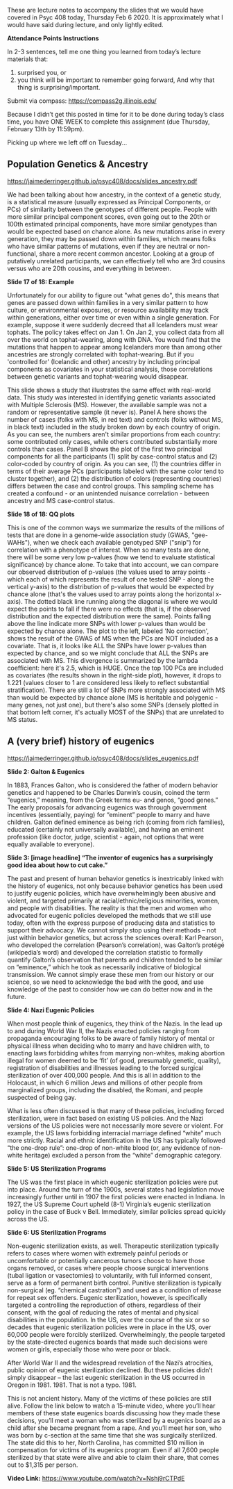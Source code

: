 These are lecture notes to accompany the slides that we would have covered in Psyc 408 today, Thursday Feb 6 2020. It is approximately what I would have said during lecture, and only lightly edited.

**Attendance Points Instructions**

In 2-3 sentences, tell me one thing you learned from today’s lecture materials that:
1.	surprised you, or
2.	you think will be important to remember going forward,
And why that thing is surprising/important.

Submit via compass: <https://compass2g.illinois.edu/>

Because I didn’t get this posted in time for it to be done during today’s class time, you have ONE WEEK to complete this assignment (due Thursday, February 13th by 11:59pm).
 

Picking up where we left off on Tuesday...
 
## Population Genetics & Ancestry 
<https://jaimederringer.github.io/psyc408/docs/slides_ancestry.pdf>
 
We had been talking about how ancestry, in the context of a genetic study, is a statistical measure (usually expressed as Principal Components, or PCs) of similarity between the genotypes of different people. People with more similar principal component scores, even going out to the 20th or 100th estimated principal components, have more similar genotypes than would be expected based on chance alone. As new mutations arise in every generation, they may be passed down within families, which means folks who have similar patterns of mutations, even if they are neutral or non-functional, share a more recent common ancestor. Looking at a group of putatively unrelated participants, we can effectively tell who are 3rd cousins versus who are 20th cousins, and everything in between.
 
**Slide 17 of 18: Example**
 
Unfortunately for our ability to figure out "what genes do", this means that genes are passed down within families in a very similar pattern to how culture, or environmental exposures, or resource availability may track within generations, either over time or even within a single generation. For example, suppose it were suddenly decreed that all Icelanders must wear tophats. The policy takes effect on Jan 1. On Jan 2, you collect data from all over the world on tophat-wearing, along with DNA. You would find that the mutations that happen to appear among Icelanders more than among other ancestries are strongly correlated with tophat-wearing. But if you 'controlled for' (Icelandic and other) ancestry by including principal components as covariates in your statistical analysis, those correlations between genetic variants and tophat-wearing would disappear.
 
This slide shows a study that illustrates the same effect with real-world data. This study was interested in identifying genetic variants associated with Multiple Sclerosis (MS). However, the available sample was not a random or representative sample (it never is). Panel A here shows the number of cases (folks with MS, in red text) and controls (folks without MS, in black text) included in the study broken down by each country of origin. As you can see, the numbers aren't similar proportions from each country: some contributed only cases, while others contributed substantially more controls than cases. Panel B shows the plot of the first two principal components for all the participants (1) split by case-control status and (2) color-coded by country of origin. As you can see, (1) the countries differ in terms of their average PCs (participants labeled with the same color tend to cluster together), and (2) the distribution of colors (representing countries) differs between the case and control groups. This sampling scheme has created a confound - or an unintended nuisance correlation - between ancestry and MS case-control status.
 
**Slide 18 of 18: QQ plots**
 
This is one of the common ways we summarize the results of the millions of tests that are done in a genome-wide association study (GWAS, "gee-WAHs"), when we check each available genotyped SNP ("snip") for correlation with a phenotype of interest. When so many tests are done, there will be some very low p-values (how we tend to evaluate statistical significance) by chance alone. To take that into account, we can compare our observed distribution of p-values (the values used to array points - which each of which represents the result of one tested SNP - along the vertical y-axis) to the distribution of p-values that would be expected by chance alone (that's the values used to array points along the horizontal x-axis). The dotted black line running along the diagonal is where we would expect the points to fall if there were no effects (that is, if the observed distribution and the expected distribution were the same). Points falling above the line indicate more SNPs with lower p-values than would be expected by chance alone. The plot to the left, labeled 'No correction', shows the result of the GWAS of MS when the PCs are NOT included as a covariate. That is, it looks like ALL the SNPs have lower p-values than expected by chance, and so we might conclude that ALL the SNPs are associated with MS. This divergence is summarized by the lambda coefficient: here it's 2.5, which is HUGE. Once the top 100 PCs are included as covariates (the results shown in the right-side plot), however, it drops to 1.221 (values closer to 1 are considered less likely to reflect substantial stratification). There are still a lot of SNPs more strongly associated with MS than would be expected by chance alone (MS is heritable and polygenic - many genes, not just one), but there's also some SNPs (densely plotted in that bottom left corner, it's actually MOST of the SNPs) that are unrelated to MS status.
 
## A (very brief) history of eugenics
<https://jaimederringer.github.io/psyc408/docs/slides_eugenics.pdf>
 
**Slide 2: Galton & Eugenics**
 
In 1883, Frances Galton, who is considered the father of modern behavior genetics and happened to be Charles Darwin’s cousin, coined the term “eugenics,” meaning, from the Greek terms eu- and genos, “good genes.” The early proposals for advancing eugenics was through government incentives (essentially, paying) for “eminent” people to marry and have children. Galton defined eminence as being rich (coming from rich families), educated (certainly not universally available), and having an eminent profession (like doctor, judge, scientist - again, not options that were equally available to everyone).
 
**Slide 3: [image headline] “The inventor of eugenics has a surprisingly good idea about how to cut cake.”**
 
The past and present of human behavior genetics is inextricably linked with the history of eugenics, not only because behavior genetics has been used to justify eugenic policies, which have overwhelmingly been abusive and violent, and targeted primarily at racial/ethnic/religious minorities, women, and people with disabilities. The reality is that the men and women who advocated for eugenic policies developed the methods that we still use today, often with the express purpose of producing data and statistics to support their advocacy. We cannot simply stop using their methods – not just within behavior genetics, but across the sciences overall: Karl Pearson, who developed the correlation (Pearson’s correlation), was Galton’s protégé (wikipedia’s word) and developed the correlation statistic to formally quantify Galton’s observation that parents and children tended to be similar on “eminence,” which he took as necessarily indicative of biological transmission. We cannot simply erase these men from our history or our science, so we need to acknowledge the bad with the good, and use knowledge of the past to consider how we can do better now and in the future.
 
**Slide 4: Nazi Eugenic Policies**
 
When most people think of eugenics, they think of the Nazis. In the lead up to and during World War II, the Nazis enacted policies ranging from propaganda encouraging folks to be aware of family history of mental or physical illness when deciding who to marry and have children with, to enacting laws forbidding whites from marrying non-whites, making abortion illegal for women deemed to be ‘fit’ (of good, presumably genetic, quality), registration of disabilities and illnesses leading to the forced surgical sterilization of over 400,000 people. And this is all in addition to the Holocaust, in which 6 million Jews and millions of other people from marginalized groups, including the disabled, the Romani, and people suspected of being gay.

What is less often discussed is that many of these policies, including forced sterilization, were in fact based on existing US policies. And the Nazi versions of the US policies were not necessarily more severe or violent. For example, the US laws forbidding interracial marriage defined “white” much more strictly. Racial and ethnic identification in the US has typically followed “the one-drop rule”: one-drop of non-white blood (or, any evidence of non-white heritage) excluded a person from the “white” demographic category.
 
**Slide 5: US Sterilization Programs**
 
The US was the first place in which eugenic sterilization policies were put into place. Around the turn of the 1900s, several states had legislation move increasingly further until in 1907 the first policies were enacted in Indiana. In 1927, the US Supreme Court upheld (8-1) Virginia’s eugenic sterilization policy in the case of Buck v Bell. Immediately, similar policies spread quickly across the US.
 
**Slide 6: US Sterilization Programs**
 
Non-eugenic sterilization exists, as well. Therapeutic sterilization typically refers to cases where women with extremely painful periods or uncomfortable or potentially cancerous tumors choose to have those organs removed, or cases where people choose surgical interventions (tubal ligation or vasectomies) to voluntarily, with full informed consent, serve as a form of permanent birth control. Punitive sterilization is typically non-surgical (eg. “chemical castration”) and used as a condition of release for repeat sex offenders. Eugenic sterilization, however, is specifically targeted a controlling the reproduction of others, regardless of their consent, with the goal of reducing the rates of mental and physical disabilities in the population. In the US, over the course of the six or so decades that eugenic sterilization policies were in place in the US, over 60,000 people were forcibly sterilized. Overwhelmingly, the people targeted by the state-directed eugenics boards that made such decisions were women or girls, especially those who were poor or black.
 
After World War II and the widespread revelation of the Nazi’s atrocities, public opinion of eugenic sterilization declined. But these policies didn’t simply disappear – the last eugenic sterilization in the US occurred in Oregon in 1981. 1981. That is not a typo. 1981.
 
This is not ancient history. Many of the victims of these policies are still alive. Follow the link below to watch a 15-minute video, where you’ll hear members of these state eugenics boards discussing how they made these decisions, you’ll meet a woman who was sterilized by a eugenics board as a child after she became pregnant from a rape. And you’ll meet her son, who was born by c-section at the same time that she was surgically sterilized. The state did this to her, North Carolina, has committed $10 million in compensation for victims of its eugenics program. Even if all 7,600 people sterilized by that state were alive and able to claim their share, that comes out to $1,315 per person.
 
**Video Link:**
<https://www.youtube.com/watch?v=Nshj9rCTPdE>
